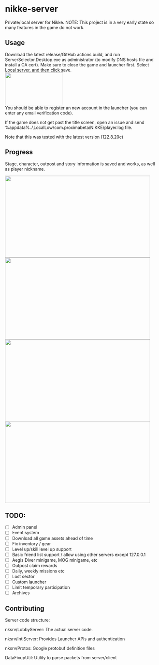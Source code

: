 # nikke-server
Private/local server for Nikke. NOTE: This project is in a very early state so many features in the game do not work.

## Usage
Download the latest release/GitHub actions build, and run ServerSelector.Desktop.exe as administrator (to modify DNS hosts file and install a CA cert). Make sure to close the game and launcher first. Select Local server, and then click save.
<br>
<img src="https://github.com/MishaProductions/nikke-server/assets/106913236/b01194ef-aec5-4de9-b982-1253757655f8" width="192" height="108">
<br>
You should be able to register an new account in the launcher (you can enter any email verification code).

If the game does not get past the title screen, open an issue and send %appdata%\..\LocalLow\com.proximabeta\NIKKE\player.log file.

Note that this was tested with the latest version (122.8.20c)

## Progress
Stage, character, outpost and story information is saved and works, as well as player nickname.

<img src="https://github.com/MishaProductions/nikke-server/assets/106913236/75330e0d-ddb5-4d29-b7dd-ab6662306494" width="480" height="270">
<img src="https://github.com/MishaProductions/nikke-server/assets/106913236/15b5ea93-bcd1-44b7-81b9-a10d053b7af8" width="480" height="270">
<img src="https://github.com/MishaProductions/nikke-server/assets/106913236/70ab4668-70b8-4e2c-bf1b-c84974f5e8ee" width="480" height="270">
<img src="https://github.com/MishaProductions/nikke-server/assets/106913236/c6a89fd4-9568-48c2-b4f9-d73807d4043e" width="480" height="270">

## TODO: 
 - [ ] Admin panel
 - [ ] Event system
 - [ ] Download all game assets ahead of time
 - [ ] Fix inventory / gear
 - [ ] Level up/skill level up support
 - [ ] Basic friend list support / allow using other servers except 127.0.0.1
 - [ ] Aegis Diver minigame, MOG minigame, etc
 - [ ] Outpost claim rewards
 - [ ] Daily, weekly missions etc
 - [ ] Lost sector
 - [ ] Custom launcher
 - [ ] Limit temporary participation
 - [ ] Archives

## Contributing
Server code structure:

nksrv/LobbyServer: The actual server code.

nksrv/IntlServer: Provides Launcher APIs and authentication

nksrv/Protos: Google protobuf definition files

DataFixupUtil: Utility to parse packets from server/client
